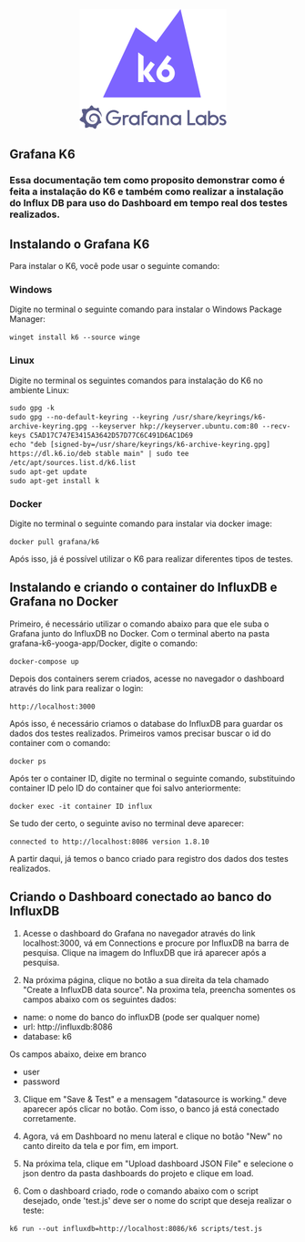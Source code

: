 <p align="center"><img src="assets/k6-logo-with-grafana.svg" alt="k6" width="258" height="210" /></a></p>

## Grafana K6

### Essa documentação tem como proposito demonstrar como é feita a instalação do K6 e também como realizar a instalação do Influx DB para uso do Dashboard em tempo real dos testes realizados.

## Instalando o Grafana K6 

Para instalar o K6, você pode usar o seguinte comando:

### Windows

Digite no terminal o seguinte comando para instalar o Windows Package Manager:

 ```winget install k6 --source winge```

### Linux 

Digite no terminal os seguintes comandos para instalação do K6 no ambiente Linux:

```
sudo gpg -k
sudo gpg --no-default-keyring --keyring /usr/share/keyrings/k6-archive-keyring.gpg --keyserver hkp://keyserver.ubuntu.com:80 --recv-keys C5AD17C747E3415A3642D57D77C6C491D6AC1D69
echo "deb [signed-by=/usr/share/keyrings/k6-archive-keyring.gpg] https://dl.k6.io/deb stable main" | sudo tee /etc/apt/sources.list.d/k6.list
sudo apt-get update
sudo apt-get install k
```

### Docker

Digite no terminal o seguinte comando para instalar via docker image:

 ```docker pull grafana/k6```

Após isso, já é possível utilizar o K6 para realizar diferentes tipos de testes.


## Instalando e criando o container do InfluxDB e Grafana no Docker

Primeiro, é necessário utilizar o comando abaixo para que ele suba o Grafana junto do InfluxDB no Docker. Com o terminal aberto na pasta grafana-k6-yooga-app/Docker, digite o comando:

 ```docker-compose up```

Depois dos containers serem criados, acesse no navegador o dashboard através do link para realizar o login:

 ```http://localhost:3000```

Após isso, é necessário criamos o database do InfluxDB para guardar os dados dos testes realizados. Primeiros vamos precisar buscar o id do container com o comando: 

 ```docker ps```

Após ter o container ID, digite no terminal o seguinte comando, substituindo container ID pelo ID do container que foi salvo anteriormente:

```docker exec -it container ID influx```

Se tudo der certo, o seguinte aviso no terminal deve aparecer:

```connected to http://localhost:8086 version 1.8.10```

A partir daqui, já temos o banco criado para registro dos dados dos testes realizados.


## Criando o Dashboard conectado ao banco do InfluxDB

1. Acesse o dashboard do Grafana no navegador através do link localhost:3000, vá em Connections e procure por InfluxDB na barra de pesquisa. Clique na imagem do InfluxDB que irá aparecer após a pesquisa.

2. Na próxima página, clique no botão a sua direita da tela chamado "Create a InfluxDB data source". Na proxima tela, preencha somentes os campos abaixo com os seguintes dados:

- name: o nome do banco do influxDB (pode ser qualquer nome)
- url: http://influxdb:8086
- database: k6

Os campos abaixo, deixe em branco
- user
- password

3. Clique em "Save & Test" e a mensagem "datasource is working." deve aparecer após clicar no botão. Com isso, o banco já está conectado corretamente. 

4. Agora, vá em Dashboard no menu lateral e clique no botão "New" no canto direito da tela e por fim, em import.

5. Na próxima tela, clique em "Upload dashboard JSON File" e selecione o json dentro da pasta dashboards do projeto e clique em load.

6. Com o dashboard criado, rode o comando abaixo com o script desejado, onde 'test.js' deve ser o nome do script que deseja realizar o teste:

 ```k6 run --out influxdb=http://localhost:8086/k6 scripts/test.js```





